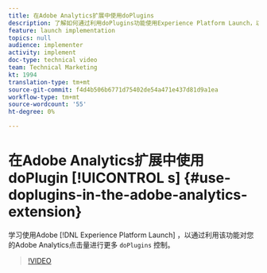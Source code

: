 ```yaml
---
title: 在Adobe Analytics扩展中使用doPlugins
description: 了解如何通过利用doPlugins功能使用Experience Platform Launch，以更好地控制Adobe Analytics点击量。
feature: launch implementation
topics: null
audience: implementer
activity: implement
doc-type: technical video
team: Technical Marketing
kt: 1994
translation-type: tm+mt
source-git-commit: f4d4b506b6771d75402de54a471e437d81d9a1ea
workflow-type: tm+mt
source-wordcount: '55'
ht-degree: 0%

---
```



# 在Adobe Analytics扩展中使用doPlugin [!UICONTROL s] {#use-doplugins-in-the-adobe-analytics-extension}

学习使用Adobe [!DNL Experience Platform Launch] ，以通过利用该功能对您的Adobe Analytics点击量进行更多 `doPlugins` 控制。

>[!VIDEO](https://video.tv.adobe.com/v/25171?quality=12)

